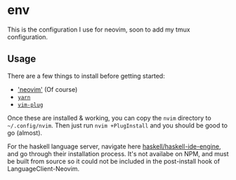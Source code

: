 # env

This is the configuration I use for neovim, soon to add my tmux configuration.

## Usage

There are a few things to install before getting started:

* ['neovim'](https://neovim.io/) (Of course)
* [`yarn`](https://yarnpkg.com/en/)
* [`vim-plug`](https://github.com/junegunn/vim-plug)

Once these are installed & working, you can copy the `nvim` directory to `~/.config/nvim`. Then just run `nvim +PlugInstall` and you should be good to go (almost).

For the haskell language server, navigate here [haskell/haskell-ide-engine](https://github.com/haskell/haskell-ide-engine), and go through their installation process. It's not availabe on NPM, and must be built from source so it could not be included in the post-install hook of LanguageClient-Neovim.
